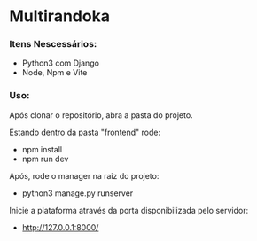 # Multirandoka

### Itens Nescessários: 
- Python3 com Django 
- Node, Npm e Vite

### Uso: 
<p>Após clonar o repositório, abra a pasta do projeto.</p>
<p>Estando dentro da pasta "frontend" rode:</p> 

- npm install
- npm run dev

Após, rode o manager na raiz do projeto:  
- python3 manage.py runserver

Inicie a plataforma através da porta disponibilizada pelo servidor: 
 - http://127.0.0.1:8000/

